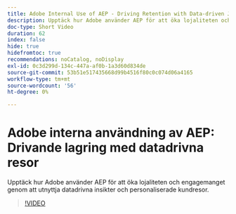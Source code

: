 ```yaml
---
title: Adobe Internal Use of AEP - Driving Retention with Data-driven Journeys
description: Upptäck hur Adobe använder AEP för att öka lojaliteten och engagemanget genom att utnyttja datadrivna insikter och personaliserade kundresor.
doc-type: Short Video
duration: 62
index: false
hide: true
hidefromtoc: true
recommendations: noCatalog, noDisplay
exl-id: 0c3d299d-134c-447a-af0b-1a3d60d834de
source-git-commit: 53b51e517435668d99b4516f80c0c074d06a4165
workflow-type: tm+mt
source-wordcount: '56'
ht-degree: 0%

---
```


# Adobe interna användning av AEP: Drivande lagring med datadrivna resor

Upptäck hur Adobe använder AEP för att öka lojaliteten och engagemanget genom att utnyttja datadrivna insikter och personaliserade kundresor.

<!-- 62_S655_3442541_61_adobes-internal-use-of-aep-driving-retention-with-datadriven-journeys -->
>[!VIDEO](https://video.tv.adobe.com/v/3458264/?learn=on&enablevpops=true)
